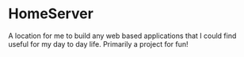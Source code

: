 # HomeServer
A location for me to build any web based applications that I could find useful for my day to day life.  Primarily a project for fun!
